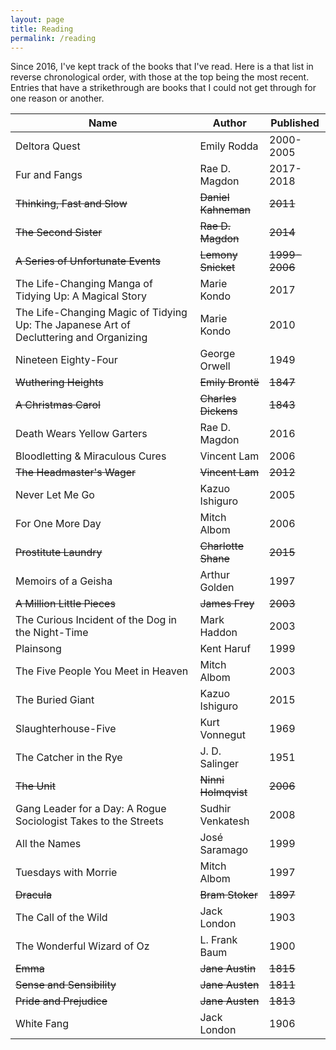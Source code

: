 ```yaml
---
layout: page
title: Reading
permalink: /reading
---
```


Since 2016, I've kept track of the books that I've read. Here is a that list in reverse chronological order, with those at the top being the most recent. Entries that have a strikethrough are books that I could not get through for one reason or another.

| Name                                                                                   | Author              | Published     |
|----------------------------------------------------------------------------------------|---------------------|---------------|
| Deltora Quest                                                                          | Emily Rodda         | 2000-2005     |
| Fur and Fangs                                                                          | Rae D. Magdon       | 2017-2018     |
| ~~Thinking, Fast and Slow~~                                                            | ~~Daniel Kahneman~~ | ~~2011~~      |
| ~~The Second Sister~~                                                                  | ~~Rae D. Magdon~~   | ~~2014~~      |
| ~~A Series of Unfortunate Events~~                                                     | ~~Lemony Snicket~~  | ~~1999-2006~~ |
| The Life-Changing Manga of Tidying Up: A Magical Story                                 | Marie Kondo         | 2017          |
| The Life-Changing Magic of Tidying Up: The Japanese Art of Decluttering and Organizing | Marie Kondo         | 2010          |
| Nineteen Eighty-Four                                                                   | George Orwell       | 1949          |
| ~~Wuthering Heights~~                                                                  | ~~Emily Brontë~~    | ~~1847~~      |
| ~~A Christmas Carol~~                                                                  | ~~Charles Dickens~~ | ~~1843~~      |
| Death Wears Yellow Garters                                                             | Rae D. Magdon       | 2016          |
| Bloodletting & Miraculous Cures                                                        | Vincent Lam         | 2006          |
| ~~The Headmaster's Wager~~                                                             | ~~Vincent Lam~~     | ~~2012~~      |
| Never Let Me Go                                                                        | Kazuo Ishiguro      | 2005          |
| For One More Day                                                                       | Mitch Albom         | 2006          |
| ~~Prostitute Laundry~~                                                                 | ~~Charlotte Shane~~ | ~~2015~~      |
| Memoirs of a Geisha                                                                    | Arthur Golden       | 1997          |
| ~~A Million Little Pieces~~                                                            | ~~James Frey~~      | ~~2003~~      |
| The Curious Incident of the Dog in the Night-Time                                      | Mark Haddon         | 2003          |
| Plainsong                                                                              | Kent Haruf          | 1999          |
| The Five People You Meet in Heaven                                                     | Mitch Albom         | 2003          |
| The Buried Giant                                                                       | Kazuo Ishiguro      | 2015          |
| Slaughterhouse-Five                                                                    | Kurt Vonnegut       | 1969          |
| The Catcher in the Rye                                                                 | J. D. Salinger      | 1951          |
| ~~The Unit~~                                                                           | ~~Ninni Holmqvist~~ | ~~2006~~      |
| Gang Leader for a Day: A Rogue Sociologist Takes to the Streets                        | Sudhir Venkatesh    | 2008          |
| All the Names                                                                          | José Saramago       | 1999          |
| Tuesdays with Morrie                                                                   | Mitch Albom         | 1997          |
| ~~Dracula~~                                                                            | ~~Bram Stoker~~     | ~~1897~~      |
| The Call of the Wild                                                                   | Jack London         | 1903          |
| The Wonderful Wizard of Oz                                                             | L. Frank Baum       | 1900          |
| ~~Emma~~                                                                               | ~~Jane Austin~~     | ~~1815~~      |
| ~~Sense and Sensibility~~                                                              | ~~Jane Austen~~     | ~~1811~~      |
| ~~Pride and Prejudice~~                                                                | ~~Jane Austen~~     | ~~1813~~      |
| White Fang                                                                             | Jack London         | 1906          |
